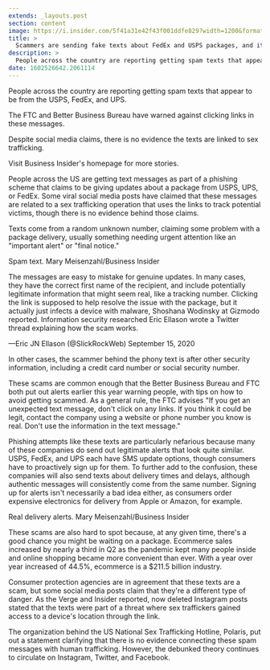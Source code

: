 ```yaml
--- 
extends: _layouts.post 
section: content 
image: https://i.insider.com/5f41a31e42f43f001ddfe829?width=1200&format=jpeg 
title: > 
  Scammers are sending fake texts about FedEx and USPS packages, and it's fueling a conspiracy theory about a sex trafficking scandal 
description: > 
  People across the country are reporting getting spam texts that appear to be from the USPS, FedEx, and UPS.Despite social media claims, there is no evidence the texts are linked to sex trafficking.People across the US are getting text messages as part of a phishing scheme that claims to be giving updates about a package from USPS, UPS, or FedEx.Texts come from a random unknown number, claiming some problem with a package delivery, usually something needing urgent attention like an "important alert" or "final notice."Real delivery alerts. 
date: 1602526642.2061114 
--- 
```

People across the country are reporting getting spam texts that appear to be from the USPS, FedEx, and UPS.

The FTC and Better Business Bureau have warned against clicking links in these messages.

Despite social media claims, there is no evidence the texts are linked to sex trafficking.

Visit Business Insider's homepage for more stories.

People across the US are getting text messages as part of a phishing scheme that claims to be giving updates about a package from USPS, UPS, or FedEx. Some viral social media posts have claimed that these messages are related to a sex trafficking operation that uses the links to track potential victims, though there is no evidence behind those claims.

Texts come from a random unknown number, claiming some problem with a package delivery, usually something needing urgent attention like an "important alert" or "final notice."

Spam text. Mary Meisenzahl/Business Insider

The messages are easy to mistake for genuine updates. In many cases, they have the correct first name of the recipient, and include potentially legitimate information that might seem real, like a tracking number. Clicking the link is supposed to help resolve the issue with the package, but it actually just infects a device with malware, Shoshana Wodinsky at Gizmodo reported. Information security researched Eric Ellason wrote a Twitter thread explaining how the scam works.

—Eric JN Ellason (@SlickRockWeb) September 15, 2020

In other cases, the scammer behind the phony text is after other security information, including a credit card number or social security number.

These scams are common enough that the Better Business Bureau and FTC both put out alerts earlier this year warning people, with tips on how to avoid getting scammed. As a general rule, the FTC advises "If you get an unexpected text message, don't click on any links. If you think it could be legit, contact the company using a website or phone number you know is real. Don't use the information in the text message."

Phishing attempts like these texts are particularly nefarious because many of these companies do send out legitimate alerts that look quite similar. USPS, FedEx, and UPS each have SMS update options, though consumers have to proactively sign up for them. To further add to the confusion, these companies will also send texts about delivery times and delays, although authentic messages will consistently come from the same number. Signing up for alerts isn't necessarily a bad idea either, as consumers order expensive electronics for delivery from Apple or Amazon, for example.

Real delivery alerts. Mary Meisenzahl/Business Insider

These scams are also hard to spot because, at any given time, there's a good chance you might be waiting on a package. Ecommerce sales increased by nearly a third in Q2 as the pandemic kept many people inside and online shopping became more convenient than ever. With a year over year increased of 44.5%, ecommerce is a $211.5 billion industry.

Consumer protection agencies are in agreement that these texts are a scam, but some social media posts claim that they're a different type of danger. As the Verge and Insider reported, now deleted Instagram posts stated that the texts were part of a threat where sex traffickers gained access to a device's location through the link.

The organization behind the US National Sex Trafficking Hotline, Polaris, put out a statement clarifying that there is no evidence connecting these spam messages with human trafficking. However, the debunked theory continues to circulate on Instagram, Twitter, and Facebook.
